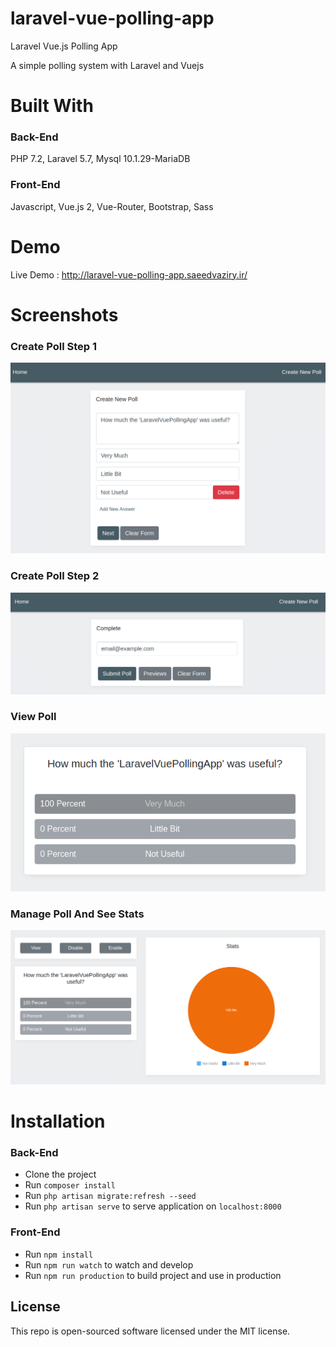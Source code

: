 # laravel-vue-polling-app
Laravel Vue.js Polling App

A simple polling system with Laravel and Vuejs

# Built With

### Back-End

PHP 7.2, Laravel 5.7, Mysql 10.1.29-MariaDB

### Front-End

Javascript, Vue.js 2, Vue-Router, Bootstrap, Sass

# Demo

Live Demo : http://laravel-vue-polling-app.saeedvaziry.ir/

# Screenshots

### Create Poll Step 1

<img src="./public/demo/create-1.png"/>

### Create Poll Step 2

<img src="./public/demo/create-2.png"/>

### View Poll

<img src="./public/demo/view.png"/>

### Manage Poll And See Stats

<img src="./public/demo/manage.png"/>

# Installation

### Back-End

- Clone the project
- Run `composer install`
- Run `php artisan migrate:refresh --seed`
- Run `php artisan serve` to serve application on `localhost:8000`

### Front-End

- Run `npm install`
- Run `npm run watch` to watch and develop
- Run `npm run production` to build project and use in production


## License

This repo is open-sourced software licensed under the MIT license.
